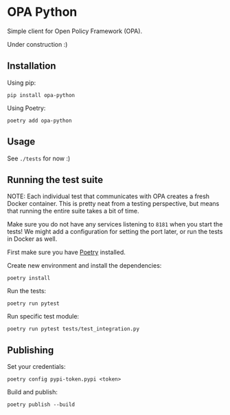 # OPA Python

Simple client for Open Policy Framework (OPA).

Under construction :)

## Installation

Using pip:

    pip install opa-python
    
Using Poetry:

    poetry add opa-python

## Usage

See `./tests` for now :)

## Running the test suite

NOTE: Each individual test that communicates with OPA creates a fresh Docker
container. This is pretty neat from a testing perspective, but means that
running the entire suite takes a bit of time.

Make sure you do not have any services listening to `8181` when you start the
tests! We might add a configuration for setting the port later, or run the
tests in Docker as well.

First make sure you have [Poetry](https://python-poetry.org/) installed.

Create new environment and install the dependencies:

    poetry install
    
Run the tests:

    poetry run pytest
    
Run specific test module:

    poetry run pytest tests/test_integration.py
    
## Publishing

Set your credentials:

    poetry config pypi-token.pypi <token>

Build and publish:

    poetry publish --build

